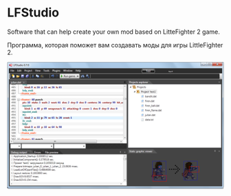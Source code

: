 # LFStudio
Software that can help create your own mod based on LitteFighter 2 game.

Программа, которая поможет вам создавать моды для игры LittleFighter 2.

![Скриншот программы](https://github.com/wirwl/lfs/blob/master/readme.png)
